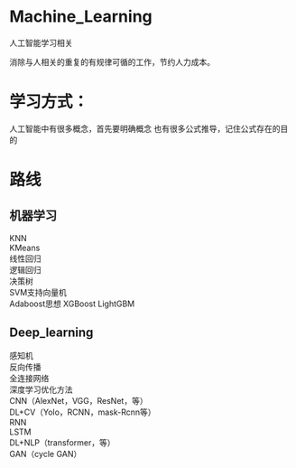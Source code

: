# Machine_Learning
人工智能学习相关

消除与人相关的重复的有规律可循的工作，节约人力成本。

# 学习方式：
人工智能中有很多概念，首先要明确概念
也有很多公式推导，记住公式存在的目的

# 路线
## 机器学习
KNN  
KMeans  
线性回归  
逻辑回归  
决策树  
SVM支持向量机  
Adaboost思想
XGBoost
LightGBM

## Deep_learning  
感知机  
反向传播  
全连接网络  
深度学习优化方法  
CNN（AlexNet，VGG，ResNet，等）  
DL+CV（Yolo，RCNN，mask-Rcnn等）  
RNN  
LSTM  
DL+NLP（transformer，等）  
GAN（cycle GAN）  
